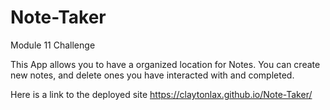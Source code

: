 # Note-Taker
Module 11 Challenge


This App allows you to have a organized location for Notes. You can create new notes, and delete ones you have interacted with and completed.

Here is a link to the deployed site https://claytonlax.github.io/Note-Taker/
